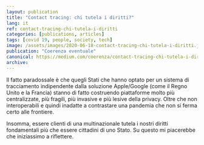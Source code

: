 ```yaml
---
layout: publication
title: "Contact tracing: chi tutela i diritti?"
lang: it
ref: contact-tracing-chi-tutela-i-diritti
categories: [publications, articles]
tags: [covid 19, people, society, tech]
image: /assets/images/2020-06-18-contact-tracing-chi-tutela-i-diritti.jpg
publication: "Coerenza eventuale"
canonical: https://medium.com/coerenza/contact-tracing-chi-tutela-i-diritti-2eaeabd00fb9
archive:
---
```


Il fatto paradossale è che quegli Stati che hanno optato per un sistema di tracciamento indipendente dalla soluzione Apple/Google (come il Regno Unito e la Francia) stanno di fatto costruendo piattaforme molto più centralizzate, più fragili, più invasive e più lesive della privacy. Oltre che non interoperabili e quindi inadatte a contrastare una pandemia che non si ferma certo alle frontiere.

Insomma, essere clienti di una multinazionale tutela i nostri diritti fondamentali più che essere cittadini di uno Stato. Su questo mi piacerebbe che iniziassimo a riflettere.
